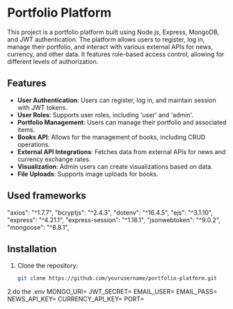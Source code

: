 # Portfolio Platform

This project is a portfolio platform built using Node.js, Express, MongoDB, and JWT authentication. The platform allows users to register, log in, manage their portfolio, and interact with various external APIs for news, currency, and other data. It features role-based access control, allowing for different levels of authorization.

## Features

- **User Authentication**: Users can register, log in, and maintain session with JWT tokens.
- **User Roles**: Supports user roles, including 'user' and 'admin'.
- **Portfolio Management**: Users can manage their portfolio and associated items.
- **Books API**: Allows for the management of books, including CRUD operations.
- **External API Integrations**: Fetches data from external APIs for news and currency exchange rates.
- **Visualization**: Admin users can create visualizations based on data.
- **File Uploads**: Supports image uploads for books.

## Used frameworks

  "axios": "^1.7.7",
    "bcryptjs": "^2.4.3",
    "dotenv": "^16.4.5",
    "ejs": "^3.1.10",
    "express": "^4.21.1",
    "express-session": "^1.18.1",
    "jsonwebtoken": "^9.0.2",
    "mongoose": "^8.8.1",


## Installation

1. Clone the repository:

   ```bash
   git clone https://github.com/yourusername/portfolio-platform.git
2.do the .env
MONGO_URI=
JWT_SECRET=
EMAIL_USER=
EMAIL_PASS=
NEWS_API_KEY=
CURRENCY_API_KEY=
PORT=
